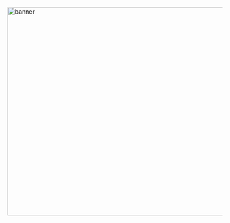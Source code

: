 <img width="1050" height="488" alt="banner" src="https://github.com/user-attachments/assets/b17d1f9c-d645-41b7-9909-f3c8117c0d62" />

